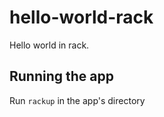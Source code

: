 hello-world-rack
================

Hello world in rack.

## Running the app

Run `rackup` in the app's directory
